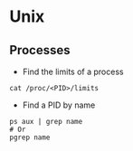 # Unix

## Processes

* Find the limits of a process
```
cat /proc/<PID>/limits
```
* Find a PID by name
```
ps aux | grep name
# Or
pgrep name
```
